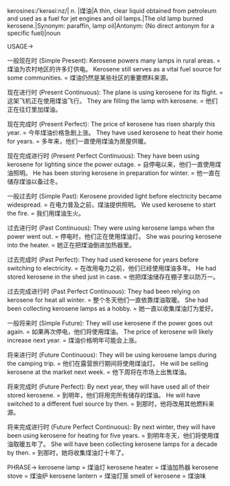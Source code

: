 kerosines:/ˈkerəsiːnz/| n. |煤油|A thin, clear liquid obtained from petroleum and used as a fuel for jet engines and oil lamps.|The old lamp burned kerosene.|Synonym: paraffin, lamp oil|Antonym:  (No direct antonym for a specific fuel)|noun


USAGE->

一般现在时 (Simple Present):
Kerosene powers many lamps in rural areas. = 煤油为农村地区的许多灯供电。
Kerosene still serves as a vital fuel source for some communities. = 煤油仍然是某些社区的重要燃料来源。

现在进行时 (Present Continuous):
The plane is using kerosene for its flight. = 这架飞机正在使用煤油飞行。
They are filling the lamp with kerosene. = 他们正在往灯里加煤油。

现在完成时 (Present Perfect):
The price of kerosene has risen sharply this year. = 今年煤油价格急剧上涨。
They have used kerosene to heat their home for years. = 多年来，他们一直使用煤油为房屋供暖。

现在完成进行时 (Present Perfect Continuous):
They have been using kerosene for lighting since the power outage. = 自停电以来，他们一直使用煤油照明。
He has been storing kerosene in preparation for winter. = 他一直在储存煤油以备过冬。

一般过去时 (Simple Past):
Kerosene provided light before electricity became widespread. = 在电力普及之前，煤油提供照明。
We used kerosene to start the fire. = 我们用煤油生火。

过去进行时 (Past Continuous):
They were using kerosene lamps when the power went out. = 停电时，他们正在使用煤油灯。
She was pouring kerosene into the heater. = 她正在把煤油倒进加热器里。


过去完成时 (Past Perfect):
They had used kerosene for years before switching to electricity. = 在改用电力之前，他们已经使用煤油多年。
He had stored kerosene in the shed just in case. = 他把煤油储存在棚子里以防万一。

过去完成进行时 (Past Perfect Continuous):
They had been relying on kerosene for heat all winter. = 整个冬天他们一直依靠煤油取暖。
She had been collecting kerosene lamps as a hobby. = 她一直以收集煤油灯为爱好。

一般将来时 (Simple Future):
They will use kerosene if the power goes out again. = 如果再次停电，他们将使用煤油。
The price of kerosene will likely increase next year. = 煤油价格明年可能会上涨。

将来进行时 (Future Continuous):
They will be using kerosene lamps during the camping trip. = 他们在露营旅行期间将使用煤油灯。
He will be selling kerosene at the market next week. = 他下周将在市场上出售煤油。

将来完成时 (Future Perfect):
By next year, they will have used all of their stored kerosene. = 到明年，他们将用完所有储存的煤油。
He will have switched to a different fuel source by then. = 到那时，他将改用其他燃料来源。

将来完成进行时 (Future Perfect Continuous):
By next winter, they will have been using kerosene for heating for five years. = 到明年冬天，他们将使用煤油取暖五年了。
She will have been collecting kerosene lamps for a decade by then. = 到那时，她将收集煤油灯十年了。


PHRASE->
kerosene lamp = 煤油灯
kerosene heater = 煤油加热器
kerosene stove = 煤油炉
kerosene lantern = 煤油灯笼
smell of kerosene = 煤油味
